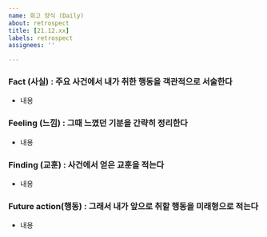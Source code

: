 ```yaml
---
name: 회고 양식 (Daily)
about: retrospect
title: [21.12.xx] 
labels: retrospect
assignees: ''

---
```


### Fact (사실) : 주요 사건에서 내가 취한 행동을 객관적으로 서술한다
- 내용

### Feeling (느낌) : 그때 느꼈던 기분을 간략히 정리한다
- 내용

### Finding (교훈) : 사건에서 얻은 교훈을 적는다
- 내용

### Future action(행동) : 그래서 내가 앞으로 취할 행동을 미래형으로 적는다
- 내용
